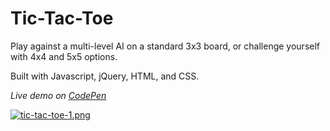 # Tic-Tac-Toe

Play against a multi-level AI on a standard 3x3 board, or challenge yourself with 4x4 and 5x5 options.

Built with Javascript, jQuery, HTML, and CSS. 

*Live demo on [CodePen](http://codepen.io/lvb_111/full/GjKPWq/)*

[![tic-tac-toe-1.png](https://s29.postimg.org/cqj5p2r9z/tic_tac_toe_1.png)](https://postimg.org/image/ga53evtzn/)









